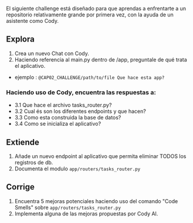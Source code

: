 El siguiente challenge está diseñado para que aprendas a enfrentarte a un repositorio relativamente grande por primera vez, con la ayuda de un asistente como Cody.

## Explora
1. Crea un nuevo Chat con Cody.
2. Haciendo referencia al main.py dentro de /app, preguntale de qué trata el aplicativo.
* ejemplo :
`@CAP02_CHALLENGE/path/to/file Que hace esta app?`
### Haciendo uso de Cody, encuentra las respuestas a:
- 3.1 Que hace el archivo tasks_router.py?
- 3.2 Cual és son los diferentes endpoints y que hacen?
- 3.3 Como esta construida la base de datos?
- 3.4 Como se inicializa el aplicativo?

## Extiende
1. Añade un nuevo endpoint al aplicativo que permita eliminar TODOS los registros de db.
2. Documenta el modulo `app/routers/tasks_router.py`

## Corrige
1. Encuentra 5 mejoras potenciales haciendo uso del comando "Code Smells" sobre `app/routers/tasks_router.py`
2. Implementa alguna de las mejoras propuestas por Cody AI.
